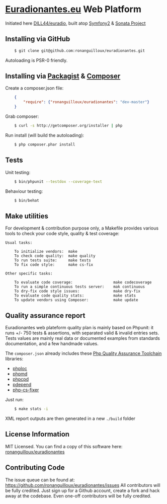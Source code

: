 # [Euradionantes.eu](http://www.euradionantes.eu) Web Platform


Initiated here [DILL44/euradio](https://github.com/DILL44/euradio), 
built atop [Symfony2](http://symfony.com) & [Sonata Project](http://sonata-project.org)


## Installing via GitHub

```bash
    $ git clone git@github.com:ronanguilloux/euradionantes.git
```

Autoloading is PSR-0 friendly.


## Installing via [Packagist](https://packagist.org/packages/ronanguilloux/euradionantes) & [Composer](http://getcomposer.org/doc/00-intro.md)

Create a composer.json file:

```json
    {
        "require": {"ronanguilloux/euradionantes": "dev-master"}
    }
```

Grab composer:

```bash
    $ curl -s http://getcomposer.org/installer | php
```

Run install (will build the autoloading):

```bash
    $ php composer.phar install
```


## Tests

Unit testing:

```bash
    $ bin/phpunit --testdox --coverage-text
```

Behaviour testing:

```bash
    $ bin/behat
```

Make utilities
--------------

For development & contribution purpose only,
a Makefile provides various tools to check your code style, quality & test coverage:

```
Usual tasks:

	To initialize vendors:  make
	To check code quality:	make quality
	To run tests suite:	    make tests
	To fix code style:	    make cs-fix

Other specific tasks:

	To evaluate code coverage:			        make codecoverage
	To run a simple continuous tests server:	mak continuous
	To dry-fix code style issues:			    make dry-fix
	To evaluate code quality stats:			    make stats
	To update vendors using Composer:		    make update
```

Quality assurance report
------------------------

Euradionantes web plateform quality plan is mainly based on Phpunit: it runs +/- 750 tests & assertions,
with separated valid & invalid entries sets.
Tests values are mainly real data or documented examples
from standards documentation, and a few handmade values.

The `composer.json` already includes these  [Php Quality Assurance Toolchain](http://phpqatools.org) libraries:

* [phploc](https://github.com/sebastianbergmann/phploc)
* [phpmd](https://github.com/phpmd/phpmd)
* [phpcpd](https://github.com/sebastianbergmann/phpcpd)
* [pdepend](https://github.com/pdepend/pdepend)
* [php-cs-fixer](https://github.com/fabpot/PHP-CS-Fixer)

Just run:

```bash
    $ make stats -i
```

XML report outputs are then generated in a new `./build` folder

License Information
-------------------

MIT Licensed. You can find a copy of this software here: [ronanguilloux/euradionantes](https://github.com/ronanguilloux/euradionantes)


Contributing Code
-----------------

The issue queue can be found at: https://github.com/ronanguilloux/euradionantes/issues
All contributors will be fully credited. Just sign up for a Github account, create a fork and hack away at the codebase.
Even one-off contributors will be fully credited.


